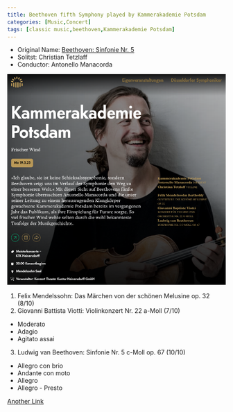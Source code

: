 ```yaml
---
title: Beethoven fifth Symphony played by Kammerakademie Potsdam
categories: [Music,Concert]
tags: [classic music,beethoven,Kammerakademie Potsdam]
---
```


- Original Name: [Beethoven: Sinfonie Nr. 5](https://www.heinersdorff-konzerte.de/de/konzerte/beethoven-sinfonie-nr-5/1264)
- Solitst: Christian Tetzlaff
- Conductor: Antonello Manacorda

![Beethoven: Sinfonie Nr. 5](beethoven_5_symphony_potsdam_orchestra.png)

1. Felix Mendelssohn: Das Märchen von der schönen Melusine op. 32 (8/10)
2. Giovanni Battista Viotti: Violinkonzert Nr. 22 a-Moll (7/10)
  - Moderato
  - Adagio
  - Agitato assai
3. Ludwig van Beethoven: Sinfonie Nr. 5 c-Moll op. 67 (10/10)
  - Allegro con brio
  - Andante con moto
  - Allegro
  - Allegro - Presto

[Another Link](https://www.tonhalle.de/veranstaltung/meisterkonzerte/14399-kammerakademie-potsdam)